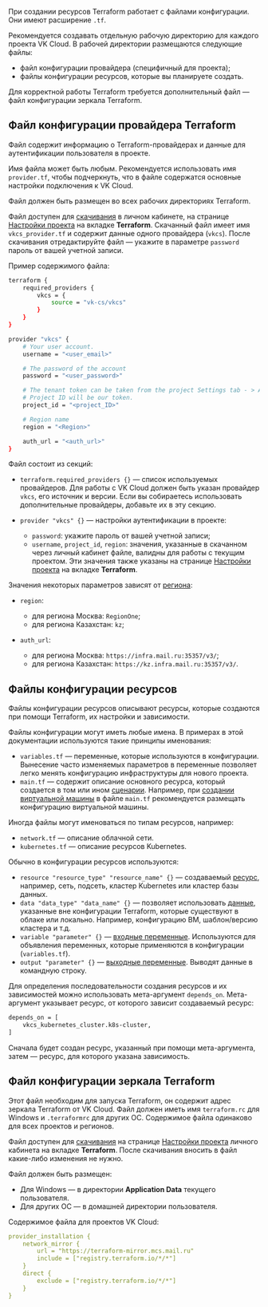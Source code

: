 При создании ресурсов Terraform работает с файлами конфигурации. Они имеют расширение `.tf`.

Рекомендуется создавать отдельную рабочую директорию для каждого проекта VK Cloud. В рабочей директории размещаются следующие файлы:

- файл конфигурации провайдера (специфичный для проекта);
- файлы конфигурации ресурсов, которые вы планируете создать.

Для корректной работы Terraform требуется дополнительный файл — файл конфигурации зеркала Terraform.

## Файл конфигурации провайдера Terraform

Файл содержит информацию о Terraform-провайдерах и данные для аутентификации пользователя в проекте.

Имя файла может быть любым. Рекомендуется использовать имя `provider.tf`, чтобы подчеркнуть, что в файле содержатся основные настройки подключения к VK Cloud.

Файл должен быть размещен во всех рабочих директориях Terraform.

Файл доступен для [скачивания](../../quick-start#podgotovitelnye_shagi) в личном кабинете, на странице [Настройки проекта](https://msk.cloud.vk.com/app/project/terraform) на вкладке **Terraform**. Скачанный файл имеет имя `vkcs_provider.tf` и содержит данные одного провайдера (`vkcs`). После скачивания отредактируйте файл — укажите в параметре `password` пароль от вашей учетной записи.

Пример содержимого файла:

```bash
terraform {
    required_providers {
        vkcs = {
            source = "vk-cs/vkcs"
        }
    }
}

provider "vkcs" {
    # Your user account.
    username = "<user_email>"

    # The password of the account
    password = "<user_password>"

    # The tenant token can be taken from the project Settings tab - > API keys.
    # Project ID will be our token.
    project_id = "<project_ID>"

    # Region name
    region = "<Region>"

    auth_url = "<auth_url>"
}
```

Файл состоит из секций:

- `terraform.required_providers {}` — список используемых провайдеров. Для работы с VK Cloud должен быть указан провайдер `vkcs`, его источник и версии. Если вы собираетесь использовать дополнительные провайдеры, добавьте их в эту секцию.
- `provider "vkcs" {}` — настройки аутентификации в проекте:

  - `password`: укажите пароль от вашей учетной записи;
  - `username`, `project_id`, `region`: значения, указанные в скачанном через личный кабинет файле, валидны для работы с текущим проектом. Эти значения также указаны на странице [Настройки проекта](https://msk.cloud.vk.com/app/project/terraform) на вкладке **Terraform**.

Значения некоторых параметров зависят от [региона](/ru/base/account/concepts/regions):

- `region`:

  - для региона Москва: `RegionOne`;
  - для региона Казахстан: `kz`;

- `auth_url`:

  - для региона Москва: `https://infra.mail.ru:35357/v3/`;
  - для региона Казахстан: `https://kz.infra.mail.ru:35357/v3/`.

## Файлы конфигурации ресурсов

Файлы конфигурации ресурсов описывают ресурсы, которые создаются при помощи Terraform, их настройки и зависимости.

Файлы конфигурации могут иметь любые имена. В примерах в этой документации используются такие принципы именования:

- `variables.tf` — переменные, которые используются в конфигурации. Вынесение часто изменяемых параметров в переменные позволяет легко менять конфигурацию инфраструктуры для нового проекта.
- `main.tf` — содержит описание основного ресурса, который создается в том или ином [сценарии](../../how-to-guides). Например, при [создании виртуальной машины](../../how-to-guides/iaas/create) в файле `main.tf` рекомендуется размещать конфигурацию виртуальной машины.

Иногда файлы могут именоваться по типам ресурсов, например:

- `network.tf` — описание облачной сети.
- `kubernetes.tf` — описание ресурсов Kubernetes.

Обычно в конфигурации ресурсов используются:

- `resource "resource_type" "resource_name" {}` — создаваемый [ресурс](https://www.terraform.io/language/resources/syntax), например, сеть, подсеть, кластер Kubernetes или кластер базы данных.
- `data "data_type" "data_name" {}` — позволяет использовать [данные](https://www.terraform.io/language/data-sources), указанные вне конфигурации Terraform, которые существуют в облаке или локально. Например, конфигурацию ВМ, шаблон/версию кластера и т.д.
- `variable "parameter" {}` — [входные переменные](https://www.terraform.io/language/values/variables). Используются для объявления переменных, которые применяются в конфигурации (`variables.tf`).
- `output "parameter" {}` — [выходные переменные](https://www.terraform.io/language/values/outputs). Выводят данные в командную строку.

Для определения последовательности создания ресурсов и их зависимостей можно использовать мета-аргумент `depends_on`. Мета-аргумент указывает ресурс, от которого зависит создаваемый ресурс:

```bash
depends_on = [
    vkcs_kubernetes_cluster.k8s-cluster,
]
```
Сначала будет создан ресурс, указанный при помощи мета-аргумента, затем — ресурс, для которого указана зависимость.

## Файл конфигурации зеркала Terraform

Этот файл необходим для запуска Terraform, он содержит адрес зеркала Terraform от VK Cloud. Файл должен иметь имя `terraform.rc` для Windows и `.terraformrc` для других ОС. Содержимое файла одинаково для всех проектов и регионов.

Файл доступен для [скачивания](../../quick-start#podgotovitelnye_shagi) на странице [Настройки проекта](https://msk.cloud.vk.com/app/project/terraform) личного кабинета на вкладке **Terraform**. После скачивания вносить в файл какие-либо изменения не нужно.

Файл должен быть размещен:

- Для Windows — в директории **Application Data** текущего пользователя.
- Для других ОС — в домашней директории пользователя.

Содержимое файла для проектов VK Cloud:

```yaml
provider_installation {
    network_mirror {
        url = "https://terraform-mirror.mcs.mail.ru"
        include = ["registry.terraform.io/*/*"]
    }
    direct {
        exclude = ["registry.terraform.io/*/*"]
    }
}
```
